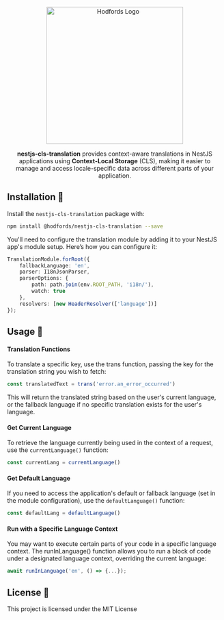 <p align="center">
  <a href="http://opensource.hodfords.uk" target="blank"><img src="https://opensource.hodfords.uk/img/logo.svg" width="320" alt="Hodfords Logo" /></a>
</p>

<p align="center"> <b>nestjs-cls-translation</b> provides context-aware translations in NestJS applications using <b>Context-Local Storage</b> (CLS), making it easier to manage and access locale-specific data across different parts of your application.</p>

## Installation 🤖

Install the `nestjs-cls-translation` package with:

```bash
npm install @hodfords/nestjs-cls-translation --save
```

You'll need to configure the translation module by adding it to your NestJS app's module setup. Here’s how you can configure it:

```typescript
TranslationModule.forRoot({
    fallbackLanguage: 'en',
    parser: I18nJsonParser,
    parserOptions: {
        path: path.join(env.ROOT_PATH, 'i18n/'),
        watch: true
    },
    resolvers: [new HeaderResolver(['language'])]
});
```

## Usage 🚀

#### Translation Functions

To translate a specific key, use the trans function, passing the key for the translation string you wish to fetch:

```typescript
const translatedText = trans('error.an_error_occurred')
```

This will return the translated string based on the user's current language, or the fallback language if no specific translation exists for the user's language.

#### Get Current Language

To retrieve the language currently being used in the context of a request, use the `currentLanguage()` function:

```typescript
const currentLang = currentLanguage()
```

#### Get Default Language

If you need to access the application's default or fallback language (set in the module configuration), use the `defaultLanguage()` function:

```typescript
const defaultLang = defaultLanguage()
```

#### Run with a Specific Language Context

You may want to execute certain parts of your code in a specific language context. The runInLanguage() function allows you to run a block of code under a designated language context, overriding the current language:

```typescript
await runInLanguage('en', () => {...});
```

## License 📝

This project is licensed under the MIT License
